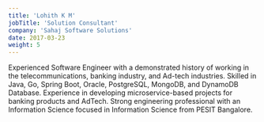 ```yaml
---
title: 'Lohith K M'
jobTitle: 'Solution Consultant'
company: 'Sahaj Software Solutions'
date: 2017-03-23
weight: 5
---
```


Experienced Software Engineer with a demonstrated history of working in the telecommunications, banking industry, and Ad-tech industries. Skilled in Java, Go, Spring Boot, Oracle, PostgreSQL, MongoDB, and DynamoDB Database. Experience in developing microservice-based projects for banking products and AdTech. Strong engineering professional with an Information Science focused in Information Science from PESIT Bangalore.
